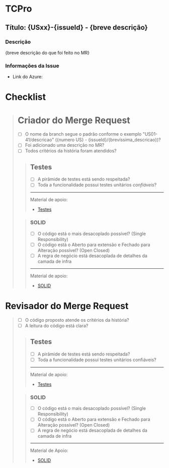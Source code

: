 # TCPro

## Título: {USxx}-{issueId} - {breve descrição}

### Descrição

{breve descrição do que foi feito no MR}

### Informações da Issue

- Link do Azure: 

# Checklist

> # Criador do Merge Request
> - [ ] O nome da branch segue o padrão conforme o exemplo "US01-41/descricao" ({numero US} - {issueId}/{brevíssima_descricao})?
> - [ ] Foi adicionado uma descrição no MR?
> - [ ] Todos critérios da história foram atendidos?
>> ## Testes
>> - [ ] A pirâmide de testes está sendo respeitada?
>> - [ ] Toda a funcionalidade possui testes unitários *confiáveis*?
>> ---
>> Material de apoio:
>> - [Testes](https://blog.onedaytesting.com.br/piramide-de-teses/)
>
>> ### SOLID
>>  - [ ] O código está o mais desacoplado possível? (Single Responsibility)
>>  - [ ] O código está o Aberto para extensão e Fechado para Alteração possível? (Open Closed)
>> -  [ ] A regra de negócio está desacoplada de detalhes da camada de
      infra
>> ---
>> Material de apoio:
>>  - [SOLID](https://medium.com/desenvolvendo-com-paixao/o-que-%C3%A9-solid-o-guia-completo-para-voc%C3%AA-entender-os-5-princ%C3%ADpios-da-poo-2b937b3fc530)

# Revisador do Merge Request

> - [ ] O código proposto atende os critérios da história?
> - [ ] A leitura do código está clara?
>> ## Testes
>> - [ ] A pirâmide de testes está sendo respeitada?
>> - [ ] Toda a funcionalidade possui testes unitários confiáveis?
>> ---
>> Material de apoio:
>> - [Testes](https://blog.onedaytesting.com.br/piramide-de-teses/)
>
>> ### SOLID
>>  - [ ] O código está o mais desacoplado possível? (Single Responsibility)
>>  - [ ] O código está o Aberto para extensão e Fechado para Alteração possível? (Open Closed)
>> -  [ ] A regra de negócio está desacoplada de detalhes da camada de
      infra
>> ---
>> Material de Apoio:
> > - [SOLID](https://medium.com/desenvolvendo-com-paixao/o-que-%C3%A9-solid-o-guia-completo-para-voc%C3%AA-entender-os-5-princ%C3%ADpios-da-poo-2b937b3fc530)
